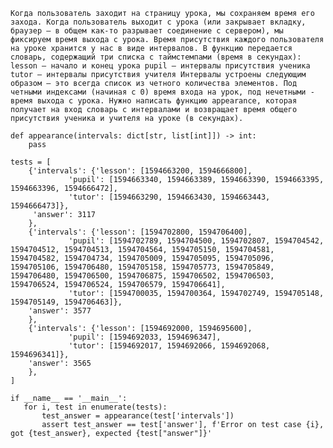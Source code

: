     Когда пользователь заходит на страницу урока, мы сохраняем время его захода. Когда пользователь выходит с урока (или закрывает вкладку, браузер – в общем как-то разрывает соединение с сервером), мы фиксируем время выхода с урока. Время присутствия каждого пользователя на уроке хранится у нас в виде интервалов. В функцию передается словарь, содержащий три списка с таймстемпами (время в секундах): lesson – начало и конец урока pupil – интервалы присутствия ученика tutor – интервалы присутствия учителя Интервалы устроены следующим образом – это всегда список из четного количества элементов. Под четными индексами (начиная с 0) время входа на урок, под нечетными - время выхода с урока. Нужно написать функцию appearance, которая получает на вход словарь с интервалами и возвращает время общего присутствия ученика и учителя на уроке (в секундах).
    
    def appearance(intervals: dict[str, list[int]]) -> int:
        pass
    
    tests = [
        {'intervals': {'lesson': [1594663200, 1594666800],
                 'pupil': [1594663340, 1594663389, 1594663390, 1594663395, 1594663396, 1594666472],
                 'tutor': [1594663290, 1594663430, 1594663443, 1594666473]},
         'answer': 3117
        },
        {'intervals': {'lesson': [1594702800, 1594706400],
                 'pupil': [1594702789, 1594704500, 1594702807, 1594704542, 1594704512, 1594704513, 1594704564, 1594705150, 1594704581, 1594704582, 1594704734, 1594705009, 1594705095, 1594705096, 1594705106, 1594706480, 1594705158, 1594705773, 1594705849, 1594706480, 1594706500, 1594706875, 1594706502, 1594706503, 1594706524, 1594706524, 1594706579, 1594706641],
                 'tutor': [1594700035, 1594700364, 1594702749, 1594705148, 1594705149, 1594706463]},
        'answer': 3577
        },
        {'intervals': {'lesson': [1594692000, 1594695600],
                 'pupil': [1594692033, 1594696347],
                 'tutor': [1594692017, 1594692066, 1594692068, 1594696341]},
        'answer': 3565
        },
    ]
    
    if __name__ == '__main__':
       for i, test in enumerate(tests):
           test_answer = appearance(test['intervals'])
           assert test_answer == test['answer'], f'Error on test case {i}, got {test_answer}, expected {test["answer"]}'